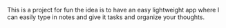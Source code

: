 This is a project for fun the idea is to have an easy lightweight app where I can easily type in notes and give it tasks and organize your thoughts.
